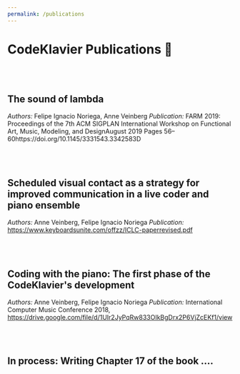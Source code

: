 ```yaml
---
permalink: /publications
---
```


# CodeKlavier Publications 📝

<br><br>
## The sound of lambda
*Authors:* Felipe Ignacio Noriega, Anne Veinberg
*Publication:* FARM 2019: Proceedings of the 7th ACM SIGPLAN International Workshop on Functional Art, Music, Modeling, and DesignAugust 2019 Pages 56–60https://doi.org/10.1145/3331543.3342583D

<br><br>
## Scheduled visual contact as a strategy for improved communication in a live coder and piano ensemble
*Authors:* Anne Veinberg, Felipe Ignacio Noriega
*Publication:* https://www.keyboardsunite.com/offzz/ICLC-paperrevised.pdf

<br><br>
## Coding with the piano: The first phase of the CodeKlavier's development
*Authors:* Anne Veinberg, Felipe Ignacio Noriega
*Publication:* International Computer Music Conference 2018, https://drive.google.com/file/d/1UIr2JyPqRw833OIkBgDrx2P6VjZcEKf1/view

<br><br>
## In process: Writing Chapter 17 of the book ....
